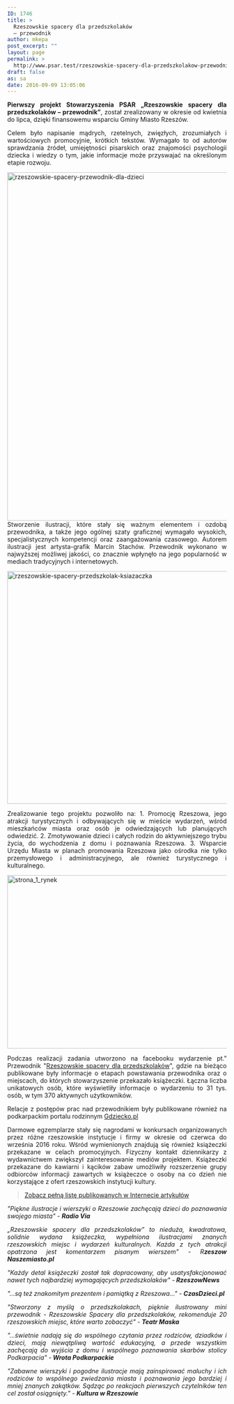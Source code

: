 ```yaml
---
ID: 1746
title: >
  Rzeszowskie spacery dla przedszkolaków
  – przewodnik
author: mkepa
post_excerpt: ""
layout: page
permalink: >
  http://www.psar.test/rzeszowskie-spacery-dla-przedszkolakow-przewodnik/
draft: false
as: sa
date: 2016-09-09 13:05:06
---
```

<p style="text-align: justify;"><strong>Pierwszy projekt Stowarzyszenia PSAR „Rzeszowskie spacery dla przedszkolaków – przewodnik”</strong>, został zrealizowany w okresie od kwietnia do lipca, dzięki finansowemu wsparciu Gminy Miasto Rzeszów.</p>
<p style="text-align: justify;">Celem było napisanie mądrych, rzetelnych, zwięzłych, zrozumiałych i wartościowych promocyjnie, krótkich tekstów. Wymagało to od autorów sprawdzania źródeł, umiejętności pisarskich oraz znajomości psychologii dziecka i wiedzy o tym, jakie informacje może przyswajać na określonym etapie rozwoju.</p>
<p style="text-align: justify;"><a href="http://www.psar.test/wp-content/uploads/2016/09/rzeszowskie-spacery-przewodnik-dla-dzieci.jpg"><img class="alignnone size-full wp-image-1129" src="http://www.psar.test/wp-content/uploads/2016/09/rzeszowskie-spacery-przewodnik-dla-dzieci.jpg" alt="rzeszowskie-spacery-przewodnik-dla-dzieci" width="800" height="800" /></a>
Stworzenie ilustracji, które stały się ważnym elementem i ozdobą przewodnika, a także jego ogólnej szaty graficznej wymagało wysokich, specjalistycznych kompetencji oraz zaangażowania czasowego. Autorem ilustracji jest artysta-grafik Marcin Stachów.
Przewodnik wykonano w najwyższej możliwej jakości, co znacznie wpłynęło na jego popularność w mediach tradycyjnych i internetowych.</p>
<p style="text-align: justify;"><a href="http://www.psar.test/wp-content/uploads/2016/09/rzeszowskie-spacery-przedszkolak-ksiazaczka.jpg"><img class="size-full wp-image-1123 aligncenter" src="http://www.psar.test/wp-content/uploads/2016/09/rzeszowskie-spacery-przedszkolak-ksiazaczka.jpg" alt="rzeszowskie-spacery-przedszkolak-ksiazaczka" width="800" height="534" /></a></p>
<p style="text-align: justify;">Zrealizowanie tego projektu pozwoliło na:
1. Promocję Rzeszowa, jego atrakcji turystycznych i odbywających się w mieście wydarzeń, wśród mieszkańców miasta oraz osób je odwiedzających lub planujących odwiedzić.
2. Zmotywowanie dzieci i całych rodzin do aktywniejszego trybu życia, do wychodzenia z domu i poznawania Rzeszowa.
3. Wsparcie Urzędu Miasta w planach promowania Rzeszowa jako ośrodka nie tylko przemysłowego i administracyjnego, ale również turystycznego i kulturalnego.</p>
<p style="text-align: justify;"><a href="http://www.psar.test/wp-content/uploads/2016/09/Strona_1_Rynek.jpg"><img class="alignnone size-large wp-image-1134" src="http://www.psar.test/wp-content/uploads/2016/09/Strona_1_Rynek.jpg" alt="strona_1_rynek" width="640" height="398" /></a></p>
<p style="text-align: justify;">Podczas realizacji zadania utworzono na facebooku wydarzenie pt.” Przewodnik "<a href="https://www.facebook.com/events/1707820796161491/" target="_blank" rel="nofollow">Rzeszowskie spacery dla przedszkolaków</a>", gdzie na bieżąco publikowane były informacje o etapach powstawania przewodnika oraz o miejscach, do których stowarzyszenie przekazało książeczki. Łączna liczba unikatowych osób, które wyświetliły informacje o wydarzeniu to 31 tys. osób, w tym 370 aktywnych użytkowników.</p>
<p style="text-align: justify;">Relacje z postępów prac nad przewodnikiem były publikowane również na podkarpackim portalu rodzinnym <a href="http://gdziecko.pl/rzeszowskie-spacery-dla-przedszkolakow-przewodnik/" target="_blank">Gdziecko.pl </a></p>
<p style="text-align: justify;">Darmowe egzemplarze stały się nagrodami w konkursach organizowanych przez różne rzeszowskie instytucje i firmy w okresie od czerwca do września 2016 roku. Wśród wymienionych znajdują się również książeczki przekazane w celach promocyjnych. Fizyczny kontakt dziennikarzy z wydawnictwem zwiększył zainteresowanie mediów projektem. Książeczki przekazane do kawiarni i kącików zabaw umożliwiły rozszerzenie grupy odbiorców informacji zawartych w książeczce o osoby na co dzień nie korzystające z ofert rzeszowskich instytucji kultury.</p>

<blockquote>
<p style="text-align: justify;"><a href="http://dev-psar.pantheonsite.io/media-o-przewodniku/" target="_blank">Zobacz pełną listę publikowanych w Internecie artykułów</a></p>
</blockquote>
<p style="text-align: justify;"><em>"Piękne ilustracje i wierszyki o Rzeszowie zachęcają dzieci do poznawania swojego miasta" - <strong>Radio Via</strong></em></p>
<p style="text-align: justify;"><em>„Rzeszowskie spacery dla przedszkolaków” to nieduża, kwadratowa, solidnie wydana książeczka, wypełniona ilustracjami znanych rzeszowskich <span id="pp_nsitsp_2">miejsc</span> i wydarzeń kulturalnych. Każda z tych atrakcji opatrzona jest komentarzem pisanym wierszem" - R<strong>zeszow Naszemiasto.pl</strong></em></p>
<p style="text-align: justify;"><em>"Każdy detal książeczki został tak dopracowany, aby usatysfakcjonować nawet tych najbardziej wymagających przedszkolaków" -<strong> RzeszowNews</strong></em></p>
<p style="text-align: justify;"><em>"...są też znakomitym prezentem i pamiątką z Rzeszowa..." - <strong>CzasDzieci.pl
</strong></em></p>
<p style="text-align: justify;"><em>"Stworzony z myślą o przedszkolakach, pięknie ilustrowany mini przewodnik - Rzeszowskie Spacery dla przedszkolaków, rekomenduje 20 rzeszowskich miejsc, które warto zobaczyć" - <strong>Teatr Maska</strong></em></p>
<p style="text-align: justify;"><em>"...świetnie nadają się do wspólnego czytania przez rodziców, dziadków i dzieci, mają niewątpliwą wartość edukacyjną, a przede wszystkim zachęcają do wyjścia z domu i wspólnego poznawania skarbów stolicy Podkarpacia" -<strong> Wrota Podkarpackie</strong></em></p>
<p style="text-align: justify;"><em>"Zabawne wierszyki i pogodne ilustracje mają zainspirować maluchy i ich rodziców to wspólnego zwiedzania miasta i poznawania jego bardziej i mniej znanych zakątków. Sądząc po reakcjach pierwszych czytelników ten cel został osiągnięty." - <strong>Kultura w Rzeszowie</strong></em></p>
